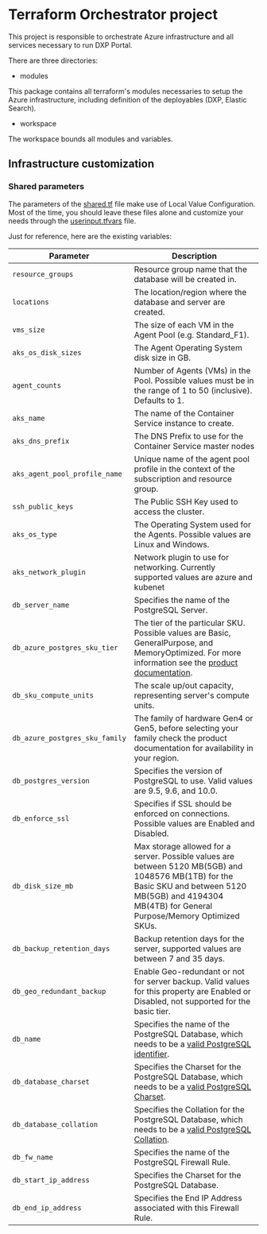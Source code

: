 # Terraform Orchestrator project

This project is responsible to orchestrate Azure infrastructure and all services necessary to run DXP Portal.

There are three directories:

- modules

This package contains all terraform's modules necessaries to setup the Azure infrastructure, including definition of the deployables (DXP, Elastic Search).

- workspace

The workspace bounds all modules and variables.

## Infrastructure customization

### Shared parameters

The parameters of the [shared.tf](workspace/infrastructure/shared.tf) file make use of Local Value Configuration. Most of the time, you should leave these files alone and customize your needs through the [userinput.tfvars](configuserinput.tfvars) file.

Just for reference, here are the existing variables:

|              Parameter               |                             Description                                                                            |
| ------------------------------------ | ------------------------------------------------------------------------------------------------------------------ |
| `resource_groups`                    | Resource group name that the database will be created in.                                                          |
| `locations`                          | The location/region where the database and server are created.                                                     |
| `vms_size`                           | The size of each VM in the Agent Pool (e.g. Standard_F1).                                                          |
| `aks_os_disk_sizes`                  | The Agent Operating System disk size in GB.                                                                        |
| `agent_counts`                       | Number of Agents (VMs) in the Pool. Possible values must be in the range of 1 to 50 (inclusive). Defaults to 1.    |
| `aks_name`                           | The name of the Container Service instance to create.                                                        |
| `aks_dns_prefix`                     | The DNS Prefix to use for the Container Service master nodes                                                   |
| `aks_agent_pool_profile_name`        | Unique name of the agent pool profile in the context of the subscription and resource group.                  |
| `ssh_public_keys`                    | The Public SSH Key used to access the cluster.                                                                     |
| `aks_os_type`                        | The Operating System used for the Agents. Possible values are Linux and Windows.                                   |
| `aks_network_plugin`                 | Network plugin to use for networking. Currently supported values are azure and kubenet                             |
| `db_server_name`                     | Specifies the name of the PostgreSQL Server.          |
| `db_azure_postgres_sku_tier`         | The tier of the particular SKU. Possible values are Basic, GeneralPurpose, and MemoryOptimized. For more information see the [product documentation](https://docs.microsoft.com/en-us/azure/postgresql/concepts-pricing-tiers).            |
| `db_sku_compute_units`               | The scale up/out capacity, representing server's compute units.                        |
| `db_azure_postgres_sku_family`       | The family of hardware Gen4 or Gen5, before selecting your family check the product documentation for availability in your region.                     |
| `db_postgres_version`                | Specifies the version of PostgreSQL to use. Valid values are 9.5, 9.6, and 10.0.                   |
| `db_enforce_ssl`                     | Specifies if SSL should be enforced on connections. Possible values are Enabled and Disabled.      |
| `db_disk_size_mb`                    | Max storage allowed for a server. Possible values are between 5120 MB(5GB) and 1048576 MB(1TB) for the Basic SKU and between 5120 MB(5GB) and 4194304 MB(4TB) for General Purpose/Memory Optimized SKUs.           |
| `db_backup_retention_days`           | Backup retention days for the server, supported values are between 7 and 35 days.                  |
| `db_geo_redundant_backup`            | Enable Geo-redundant or not for server backup. Valid values for this property are Enabled or Disabled, not supported for the basic tier.           |
| `db_name`                            | Specifies the name of the PostgreSQL Database, which needs to be a [valid PostgreSQL identifier](https://www.postgresql.org/docs/current/static/sql-syntax-lexical.html#SQL-SYNTAX-IDENTIFIERS).                        |
| `db_database_charset`                | Specifies the Charset for the PostgreSQL Database, which needs to be a [valid PostgreSQL Charset](https://www.postgresql.org/docs/current/static/multibyte.html).
| `db_database_collation`              | Specifies the Collation for the PostgreSQL Database, which needs to be a [valid PostgreSQL Collation](https://www.postgresql.org/docs/current/static/collation.html).       |
| `db_fw_name`                         | Specifies the name of the PostgreSQL Firewall Rule.                      |
| `db_start_ip_address`                | Specifies the Charset for the PostgreSQL Database.                                                  |
| `db_end_ip_address`                  | Specifies the End IP Address associated with this Firewall Rule.                                                    |